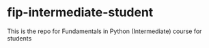 # fip-intermediate-student
This is the repo for Fundamentals in Python (Intermediate) course for students
